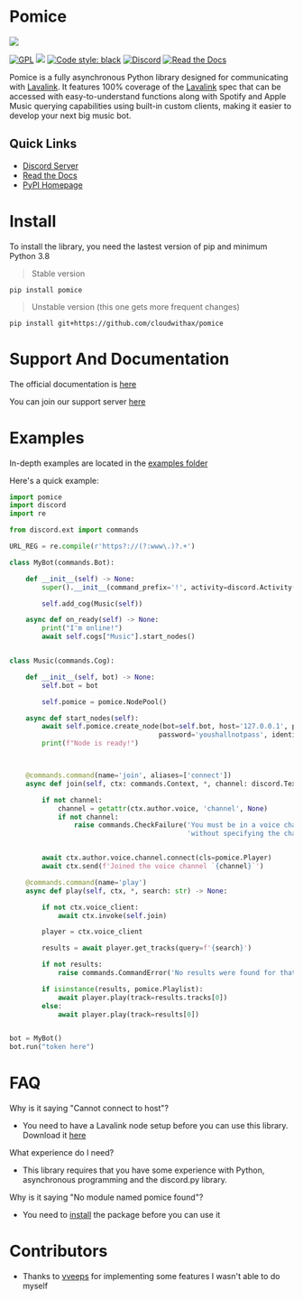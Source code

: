 # Pomice

![](https://raw.githubusercontent.com/cloudwithax/pomice/main/banner.jpg)


[![GPL](https://img.shields.io/github/license/cloudwithax/pomice?color=2f2f2f)](https://github.com/cloudwithax/pomice/blob/main/LICENSE) ![](https://img.shields.io/pypi/pyversions/pomice?color=2f2f2f) [![Code style: black](https://img.shields.io/badge/code%20style-black-000000.svg)](https://github.com/psf/black)
[![Discord](https://img.shields.io/discord/899324069235810315?color=%237289DA&label=Pomice%20Support&logo=discord&logoColor=white)](https://discord.gg/r64qjTSHG8) [![Read the Docs](https://readthedocs.org/projects/pomice/badge/?version=latest)](https://pomice.readthedocs.io/en/latest/)


Pomice is a fully asynchronous Python library designed for communicating with [Lavalink](https://github.com/freyacodes/Lavalink). It features 100% coverage of the [Lavalink](https://github.com/freyacodes/Lavalink) spec that can be accessed with easy-to-understand functions along with Spotify and Apple Music querying capabilities using built-in custom clients, making it easier to develop your next big music bot.

## Quick Links
- [Discord Server](https://discord.gg/r64qjTSHG8)
- [Read the Docs](https://pomice.readthedocs.io/en/latest/)
- [PyPI Homepage](https://pypi.org/project/pomice/)


# Install
To install the library, you need the lastest version of pip and minimum Python 3.8

> Stable version
```
pip install pomice
```

> Unstable version (this one gets more frequent changes)
```
pip install git+https://github.com/cloudwithax/pomice
```

# Support And Documentation

The official documentation is [here](https://pomice.readthedocs.io/en/latest/)

You can join our support server [here](https://discord.gg/r64qjTSHG8)


# Examples
In-depth examples are located in the [examples folder](https://github.com/cloudwithax/pomice/tree/main/examples)

Here's a quick example:

```py
import pomice
import discord
import re

from discord.ext import commands

URL_REG = re.compile(r'https?://(?:www\.)?.+')

class MyBot(commands.Bot):

    def __init__(self) -> None:
        super().__init__(command_prefix='!', activity=discord.Activity(type=discord.ActivityType.listening, name='to music!'))

        self.add_cog(Music(self))

    async def on_ready(self) -> None:
        print("I'm online!")
        await self.cogs["Music"].start_nodes()


class Music(commands.Cog):

    def __init__(self, bot) -> None:
        self.bot = bot

        self.pomice = pomice.NodePool()

    async def start_nodes(self):
        await self.pomice.create_node(bot=self.bot, host='127.0.0.1', port='3030',
                                     password='youshallnotpass', identifier='MAIN')
        print(f"Node is ready!")



    @commands.command(name='join', aliases=['connect'])
    async def join(self, ctx: commands.Context, *, channel: discord.TextChannel = None) -> None:

        if not channel:
            channel = getattr(ctx.author.voice, 'channel', None)
            if not channel:
                raise commands.CheckFailure('You must be in a voice channel to use this command'
                                            'without specifying the channel argument.')


        await ctx.author.voice.channel.connect(cls=pomice.Player)
        await ctx.send(f'Joined the voice channel `{channel}`')

    @commands.command(name='play')
    async def play(self, ctx, *, search: str) -> None:

        if not ctx.voice_client:
            await ctx.invoke(self.join)

        player = ctx.voice_client

        results = await player.get_tracks(query=f'{search}')

        if not results:
            raise commands.CommandError('No results were found for that search term.')

        if isinstance(results, pomice.Playlist):
            await player.play(track=results.tracks[0])
        else:
            await player.play(track=results[0])


bot = MyBot()
bot.run("token here")
 ```

# FAQ
Why is it saying "Cannot connect to host"?

- You need to have a Lavalink node setup before you can use this library. Download it [here](https://github.com/freyacodes/Lavalink/releases/latest)

What experience do I need?

- This library requires that you have some experience with Python, asynchronous programming and the discord.py library.

Why is it saying "No module named pomice found"?

- You need to [install](#Install) the package before you can use it

# Contributors

- Thanks to [vveeps](https://github.com/vveeps) for implementing some features I wasn't able to do myself
